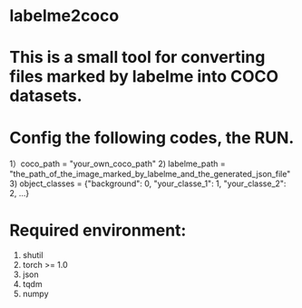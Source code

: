 # labelme2coco
# This is a small tool for converting files marked by labelme into COCO datasets.
# Config the following codes, the RUN.
  1）coco_path = "your_own_coco_path"
  2) labelme_path = "the_path_of_the_image_marked_by_labelme_and_the_generated_json_file"
  3) object_classes = {"background": 0, "your_classe_1": 1, "your_classe_2": 2, ...}
# Required environment:
  1) shutil
  2) torch >= 1.0
  3) json
  4) tqdm
  5) numpy
  
